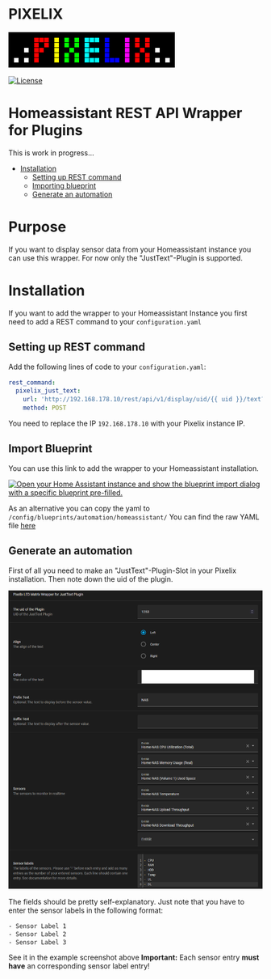 
# PIXELIX <!-- omit in toc -->
![PIXELIX](./images/LogoBlack.png)

[![License](https://img.shields.io/badge/license-MIT-blue.svg)](http://choosealicense.com/licenses/mit/)

# Homeassistant REST API Wrapper for Plugins
This is work in progress...
- [Installation](#installation)
  - [Setting up REST command](#setting-up-rest-command)
  - [Importing blueprint](#import-blueprint)
  - [Generate an automation](#import-blueprint)

# Purpose
If you want to display sensor data from your Homeassistant instance you can use this wrapper.
For now only the "JustText"-Plugin is supported.

# Installation
If you want to add the wrapper to your Homeassistant Instance you first need to add a REST command to your `configuration.yaml`

## Setting up REST command
Add the following lines of code to your `configuration.yaml`:
```yaml
rest_command:
  pixelix_just_text:
    url: 'http://192.168.178.10/rest/api/v1/display/uid/{{ uid }}/text?show={{ "%5C" + align + "%5C" + color + text }}'
    method: POST
```
You need to replace the IP `192.168.178.10` with your Pixelix instance IP.

## Import Blueprint
You can use this link to add the wrapper to your Homeassistant installation.

[![Open your Home Assistant instance and show the blueprint import dialog with a specific blueprint pre-filled.](https://my.home-assistant.io/badges/blueprint_import.svg)](https://my.home-assistant.io/redirect/blueprint_import/?blueprint_url=https%3A%2F%2Fgithub.com%2FBlueAndi%2Fesp-rgb-led-matrix%2Fblob%2FDevelopment%2Fdoc%2Fhomeassistant%2Fpixelix-justtext.yaml)

As an alternative you can copy the yaml to  `/config/blueprints/automation/homeassistant/`
You can find the raw YAML file [here](https://github.com/BlueAndi/esp-rgb-led-matrix/blob/Development/doc/homeassistant/pixelix-justtext.yaml "here")


## Generate an automation
First of all you need to make an "JustText"-Plugin-Slot in your Pixelix installation. Then note down the uid of the plugin.

![Example Homeassistant Automation](./../doc/images/HomeassistantJustTextAutomation.png)

The fields should be pretty self-explanatory.
Just note that you have to enter the sensor labels in the following format:
```
- Sensor Label 1
- Sensor Label 2
- Sensor Label 3
```
See it in the example screenshot above
**Important:** Each sensor entry **must have** an corresponding sensor label entry!
